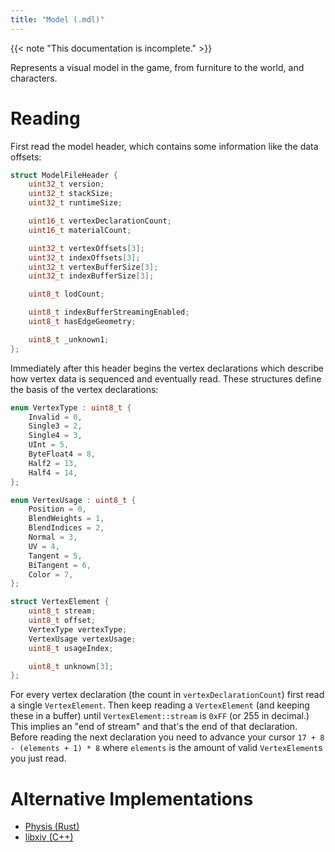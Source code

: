 ```yaml
---
title: "Model (.mdl)"
---
```


{{< note "This documentation is incomplete." >}}

Represents a visual model in the game, from furniture to the world, and characters.

# Reading

First read the model header, which contains some information like the data offsets:

```c++
struct ModelFileHeader {
    uint32_t version;
    uint32_t stackSize;
    uint32_t runtimeSize;

    uint16_t vertexDeclarationCount;
    uint16_t materialCount;

    uint32_t vertexOffsets[3];
    uint32_t indexOffsets[3];
    uint32_t vertexBufferSize[3];
    uint32_t indexBufferSize[3];

    uint8_t lodCount;

    uint8_t indexBufferStreamingEnabled;
    uint8_t hasEdgeGeometry;

    uint8_t _unknown1;
};
```

Immediately after this header begins the vertex declarations which describe how vertex data is sequenced and eventually read. These structures define the basis of the vertex declarations:

```c++
enum VertexType : uint8_t {
    Invalid = 0,
    Single3 = 2,
    Single4 = 3,
    UInt = 5,
    ByteFloat4 = 8,
    Half2 = 13,
    Half4 = 14,
};

enum VertexUsage : uint8_t {
    Position = 0,
    BlendWeights = 1,
    BlendIndices = 2,
    Normal = 3,
    UV = 4,
    Tangent = 5,
    BiTangent = 6,
    Color = 7,
};

struct VertexElement {
    uint8_t stream;
    uint8_t offset;
    VertexType vertexType;
    VertexUsage vertexUsage;
    uint8_t usageIndex;

    uint8_t unknown[3];
};
```

For every vertex declaration (the count in `vertexDeclarationCount`) first read a single `VertexElement`. Then keep reading a `VertexElement` (and keeping these in a buffer) until `VertexElement::stream` is `0xFF` (or 255 in decimal.) This implies an "end of stream" and that's the end of that declaration. Before reading the next declaration you need to advance your cursor `17 + 8 - (elements + 1) * 8` where `elements` is the amount of valid `VertexElement`s you just read.

# Alternative Implementations

* [Physis (Rust)](https://git.sr.ht/~redstrate/physis/tree/main/item/src/mdl.rs)
* [libxiv (C++)](https://git.sr.ht/~redstrate/libxiv/tree/main/item/src/mdlparser.cpp)
